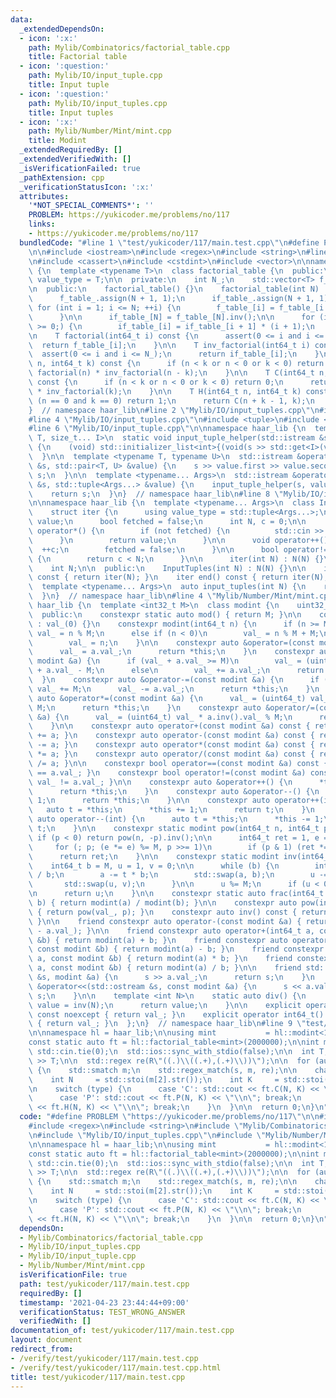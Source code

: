 ```yaml
---
data:
  _extendedDependsOn:
  - icon: ':x:'
    path: Mylib/Combinatorics/factorial_table.cpp
    title: Factorial table
  - icon: ':question:'
    path: Mylib/IO/input_tuple.cpp
    title: Input tuple
  - icon: ':question:'
    path: Mylib/IO/input_tuples.cpp
    title: Input tuples
  - icon: ':x:'
    path: Mylib/Number/Mint/mint.cpp
    title: Modint
  _extendedRequiredBy: []
  _extendedVerifiedWith: []
  _isVerificationFailed: true
  _pathExtension: cpp
  _verificationStatusIcon: ':x:'
  attributes:
    '*NOT_SPECIAL_COMMENTS*': ''
    PROBLEM: https://yukicoder.me/problems/no/117
    links:
    - https://yukicoder.me/problems/no/117
  bundledCode: "#line 1 \"test/yukicoder/117/main.test.cpp\"\n#define PROBLEM \"https://yukicoder.me/problems/no/117\"\
    \n\n#include <iostream>\n#include <regex>\n#include <string>\n#line 2 \"Mylib/Combinatorics/factorial_table.cpp\"\
    \n#include <cassert>\n#include <cstdint>\n#include <vector>\n\nnamespace haar_lib\
    \ {\n  template <typename T>\n  class factorial_table {\n  public:\n    using\
    \ value_type = T;\n\n  private:\n    int N_;\n    std::vector<T> f_table_, if_table_;\n\
    \n  public:\n    factorial_table() {}\n    factorial_table(int N) : N_(N) {\n\
    \      f_table_.assign(N + 1, 1);\n      if_table_.assign(N + 1, 1);\n\n     \
    \ for (int i = 1; i <= N; ++i) {\n        f_table_[i] = f_table_[i - 1] * i;\n\
    \      }\n\n      if_table_[N] = f_table_[N].inv();\n\n      for (int i = N; --i\
    \ >= 0;) {\n        if_table_[i] = if_table_[i + 1] * (i + 1);\n      }\n    }\n\
    \n    T factorial(int64_t i) const {\n      assert(0 <= i and i <= N_);\n    \
    \  return f_table_[i];\n    }\n\n    T inv_factorial(int64_t i) const {\n    \
    \  assert(0 <= i and i <= N_);\n      return if_table_[i];\n    }\n\n    T P(int64_t\
    \ n, int64_t k) const {\n      if (n < k or n < 0 or k < 0) return 0;\n      return\
    \ factorial(n) * inv_factorial(n - k);\n    }\n\n    T C(int64_t n, int64_t k)\
    \ const {\n      if (n < k or n < 0 or k < 0) return 0;\n      return P(n, k)\
    \ * inv_factorial(k);\n    }\n\n    T H(int64_t n, int64_t k) const {\n      if\
    \ (n == 0 and k == 0) return 1;\n      return C(n + k - 1, k);\n    }\n  };\n\
    }  // namespace haar_lib\n#line 2 \"Mylib/IO/input_tuples.cpp\"\n#include <initializer_list>\n\
    #line 4 \"Mylib/IO/input_tuples.cpp\"\n#include <tuple>\n#include <utility>\n\
    #line 6 \"Mylib/IO/input_tuple.cpp\"\n\nnamespace haar_lib {\n  template <typename\
    \ T, size_t... I>\n  static void input_tuple_helper(std::istream &s, T &val, std::index_sequence<I...>)\
    \ {\n    (void) std::initializer_list<int>{(void(s >> std::get<I>(val)), 0)...};\n\
    \  }\n\n  template <typename T, typename U>\n  std::istream &operator>>(std::istream\
    \ &s, std::pair<T, U> &value) {\n    s >> value.first >> value.second;\n    return\
    \ s;\n  }\n\n  template <typename... Args>\n  std::istream &operator>>(std::istream\
    \ &s, std::tuple<Args...> &value) {\n    input_tuple_helper(s, value, std::make_index_sequence<sizeof...(Args)>());\n\
    \    return s;\n  }\n}  // namespace haar_lib\n#line 8 \"Mylib/IO/input_tuples.cpp\"\
    \n\nnamespace haar_lib {\n  template <typename... Args>\n  class InputTuples {\n\
    \    struct iter {\n      using value_type = std::tuple<Args...>;\n      value_type\
    \ value;\n      bool fetched = false;\n      int N, c = 0;\n\n      value_type\
    \ operator*() {\n        if (not fetched) {\n          std::cin >> value;\n  \
    \      }\n        return value;\n      }\n\n      void operator++() {\n      \
    \  ++c;\n        fetched = false;\n      }\n\n      bool operator!=(iter &) const\
    \ {\n        return c < N;\n      }\n\n      iter(int N) : N(N) {}\n    };\n\n\
    \    int N;\n\n  public:\n    InputTuples(int N) : N(N) {}\n\n    iter begin()\
    \ const { return iter(N); }\n    iter end() const { return iter(N); }\n  };\n\n\
    \  template <typename... Args>\n  auto input_tuples(int N) {\n    return InputTuples<Args...>(N);\n\
    \  }\n}  // namespace haar_lib\n#line 4 \"Mylib/Number/Mint/mint.cpp\"\n\nnamespace\
    \ haar_lib {\n  template <int32_t M>\n  class modint {\n    uint32_t val_;\n\n\
    \  public:\n    constexpr static auto mod() { return M; }\n\n    constexpr modint()\
    \ : val_(0) {}\n    constexpr modint(int64_t n) {\n      if (n >= M)\n       \
    \ val_ = n % M;\n      else if (n < 0)\n        val_ = n % M + M;\n      else\n\
    \        val_ = n;\n    }\n\n    constexpr auto &operator=(const modint &a) {\n\
    \      val_ = a.val_;\n      return *this;\n    }\n    constexpr auto &operator+=(const\
    \ modint &a) {\n      if (val_ + a.val_ >= M)\n        val_ = (uint64_t) val_\
    \ + a.val_ - M;\n      else\n        val_ += a.val_;\n      return *this;\n  \
    \  }\n    constexpr auto &operator-=(const modint &a) {\n      if (val_ < a.val_)\
    \ val_ += M;\n      val_ -= a.val_;\n      return *this;\n    }\n    constexpr\
    \ auto &operator*=(const modint &a) {\n      val_ = (uint64_t) val_ * a.val_ %\
    \ M;\n      return *this;\n    }\n    constexpr auto &operator/=(const modint\
    \ &a) {\n      val_ = (uint64_t) val_ * a.inv().val_ % M;\n      return *this;\n\
    \    }\n\n    constexpr auto operator+(const modint &a) const { return modint(*this)\
    \ += a; }\n    constexpr auto operator-(const modint &a) const { return modint(*this)\
    \ -= a; }\n    constexpr auto operator*(const modint &a) const { return modint(*this)\
    \ *= a; }\n    constexpr auto operator/(const modint &a) const { return modint(*this)\
    \ /= a; }\n\n    constexpr bool operator==(const modint &a) const { return val_\
    \ == a.val_; }\n    constexpr bool operator!=(const modint &a) const { return\
    \ val_ != a.val_; }\n\n    constexpr auto &operator++() {\n      *this += 1;\n\
    \      return *this;\n    }\n    constexpr auto &operator--() {\n      *this -=\
    \ 1;\n      return *this;\n    }\n\n    constexpr auto operator++(int) {\n   \
    \   auto t = *this;\n      *this += 1;\n      return t;\n    }\n    constexpr\
    \ auto operator--(int) {\n      auto t = *this;\n      *this -= 1;\n      return\
    \ t;\n    }\n\n    constexpr static modint pow(int64_t n, int64_t p) {\n     \
    \ if (p < 0) return pow(n, -p).inv();\n\n      int64_t ret = 1, e = n % M;\n \
    \     for (; p; (e *= e) %= M, p >>= 1)\n        if (p & 1) (ret *= e) %= M;\n\
    \      return ret;\n    }\n\n    constexpr static modint inv(int64_t a) {\n  \
    \    int64_t b = M, u = 1, v = 0;\n\n      while (b) {\n        int64_t t = a\
    \ / b;\n        a -= t * b;\n        std::swap(a, b);\n        u -= t * v;\n \
    \       std::swap(u, v);\n      }\n\n      u %= M;\n      if (u < 0) u += M;\n\
    \n      return u;\n    }\n\n    constexpr static auto frac(int64_t a, int64_t\
    \ b) { return modint(a) / modint(b); }\n\n    constexpr auto pow(int64_t p) const\
    \ { return pow(val_, p); }\n    constexpr auto inv() const { return inv(val_);\
    \ }\n\n    friend constexpr auto operator-(const modint &a) { return modint(M\
    \ - a.val_); }\n\n    friend constexpr auto operator+(int64_t a, const modint\
    \ &b) { return modint(a) + b; }\n    friend constexpr auto operator-(int64_t a,\
    \ const modint &b) { return modint(a) - b; }\n    friend constexpr auto operator*(int64_t\
    \ a, const modint &b) { return modint(a) * b; }\n    friend constexpr auto operator/(int64_t\
    \ a, const modint &b) { return modint(a) / b; }\n\n    friend std::istream &operator>>(std::istream\
    \ &s, modint &a) {\n      s >> a.val_;\n      return s;\n    }\n    friend std::ostream\
    \ &operator<<(std::ostream &s, const modint &a) {\n      s << a.val_;\n      return\
    \ s;\n    }\n\n    template <int N>\n    static auto div() {\n      static auto\
    \ value = inv(N);\n      return value;\n    }\n\n    explicit operator int32_t()\
    \ const noexcept { return val_; }\n    explicit operator int64_t() const noexcept\
    \ { return val_; }\n  };\n}  // namespace haar_lib\n#line 9 \"test/yukicoder/117/main.test.cpp\"\
    \n\nnamespace hl = haar_lib;\n\nusing mint           = hl::modint<1000000007>;\n\
    const static auto ft = hl::factorial_table<mint>(2000000);\n\nint main() {\n \
    \ std::cin.tie(0);\n  std::ios::sync_with_stdio(false);\n\n  int T;\n  std::cin\
    \ >> T;\n\n  std::regex re(R\"((.)\\((.+),(.+)\\))\");\n\n  for (auto [s] : hl::input_tuples<std::string>(T))\
    \ {\n    std::smatch m;\n    std::regex_match(s, m, re);\n\n    char type = m[1].str()[0];\n\
    \    int N     = std::stoi(m[2].str());\n    int K     = std::stoi(m[3].str());\n\
    \n    switch (type) {\n      case 'C': std::cout << ft.C(N, K) << \"\\n\"; break;\n\
    \      case 'P': std::cout << ft.P(N, K) << \"\\n\"; break;\n      case 'H': std::cout\
    \ << ft.H(N, K) << \"\\n\"; break;\n    }\n  }\n\n  return 0;\n}\n"
  code: "#define PROBLEM \"https://yukicoder.me/problems/no/117\"\n\n#include <iostream>\n\
    #include <regex>\n#include <string>\n#include \"Mylib/Combinatorics/factorial_table.cpp\"\
    \n#include \"Mylib/IO/input_tuples.cpp\"\n#include \"Mylib/Number/Mint/mint.cpp\"\
    \n\nnamespace hl = haar_lib;\n\nusing mint           = hl::modint<1000000007>;\n\
    const static auto ft = hl::factorial_table<mint>(2000000);\n\nint main() {\n \
    \ std::cin.tie(0);\n  std::ios::sync_with_stdio(false);\n\n  int T;\n  std::cin\
    \ >> T;\n\n  std::regex re(R\"((.)\\((.+),(.+)\\))\");\n\n  for (auto [s] : hl::input_tuples<std::string>(T))\
    \ {\n    std::smatch m;\n    std::regex_match(s, m, re);\n\n    char type = m[1].str()[0];\n\
    \    int N     = std::stoi(m[2].str());\n    int K     = std::stoi(m[3].str());\n\
    \n    switch (type) {\n      case 'C': std::cout << ft.C(N, K) << \"\\n\"; break;\n\
    \      case 'P': std::cout << ft.P(N, K) << \"\\n\"; break;\n      case 'H': std::cout\
    \ << ft.H(N, K) << \"\\n\"; break;\n    }\n  }\n\n  return 0;\n}\n"
  dependsOn:
  - Mylib/Combinatorics/factorial_table.cpp
  - Mylib/IO/input_tuples.cpp
  - Mylib/IO/input_tuple.cpp
  - Mylib/Number/Mint/mint.cpp
  isVerificationFile: true
  path: test/yukicoder/117/main.test.cpp
  requiredBy: []
  timestamp: '2021-04-23 23:44:44+09:00'
  verificationStatus: TEST_WRONG_ANSWER
  verifiedWith: []
documentation_of: test/yukicoder/117/main.test.cpp
layout: document
redirect_from:
- /verify/test/yukicoder/117/main.test.cpp
- /verify/test/yukicoder/117/main.test.cpp.html
title: test/yukicoder/117/main.test.cpp
---
```

